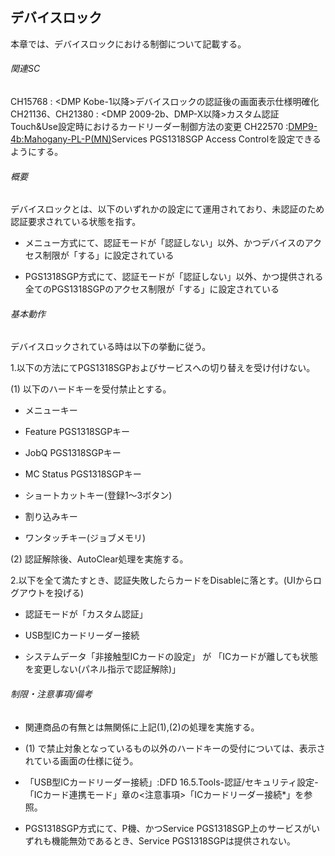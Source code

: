 ## デバイスロック

本章では、デバイスロックにおける制御について記載する。

###### 関連SC
CH15768 : &lt;DMP
Kobe-1以降&gt;デバイスロックの認証後の画面表示仕様明確化
CH21136、CH21380 : &lt;DMP
2009-2b、DMP-X以降&gt;カスタム認証Touch&Use設定時におけるカードリーダー制御方法の変更
CH22570 :<DMP9-4b:Mahogany-PL-P(MN)>Services PGS1318SGP
Access Controlを設定できるようにする。

###### 概要

デバイスロックとは、以下のいずれかの設定にて運用されており、未認証のため認証要求されている状態を指す。

-   メニュー方式にて、認証モードが「認証しない」以外、かつデバイスのアクセス制限が「する」に設定されている

-   PGS1318SGP方式にて、認証モードが「認証しない」以外、かつ提供される全てのPGS1318SGPのアクセス制限が「する」に設定されている

###### 基本動作

デバイスロックされている時は以下の挙動に従う。

1.以下の方法にてPGS1318SGPおよびサービスへの切り替えを受け付けない。

(1) 以下のハードキーを受付禁止とする。

-   メニューキー

-   Feature PGS1318SGPキー

-   JobQ PGS1318SGPキー

-   MC Status PGS1318SGPキー

-   ショートカットキー(登録1～3ボタン)

-   割り込みキー

-   ワンタッチキー(ジョブメモリ)

(2) 認証解除後、AutoClear処理を実施する。

2.以下を全て満たすとき、認証失敗したらカードをDisableに落とす。(UIからログアウトを投げる)

-   認証モードが「カスタム認証」

-   USB型ICカードリーダー接続

-   システムデータ「非接触型ICカードの設定」 が 「ICカードが離しても状態を変更しない(パネル指示で認証解除)」

###### 制限・注意事項/備考

-   関連商品の有無とは無関係に上記(1),(2)の処理を実施する。

-   (1)
    で禁止対象となっているもの以外のハードキーの受付については、表示されている画面の仕様に従う。

-   「USB型ICカードリーダー接続」:DFD
    16.5.Tools-認証/セキュリティ設定-「ICカード連携モード」章の<注意事項>「ICカードリーダー接続*」を参照。

-   PGS1318SGP方式にて、P機、かつService
    PGS1318SGP上のサービスがいずれも機能無効であるとき、Service
    PGS1318SGPは提供されない。